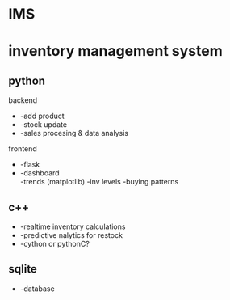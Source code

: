 # IMS
<h1>inventory management system</h1>

<h2>python</h2>
  backend</br>
  <ul>
    <li>-add product
    <li>-stock update
    <li>-sales procesing & data analysis
  </ul>
  frontend</br>
   <ul>
    <li>-flask</li>
   <li> -dashboard</li>
          -trends (matplotlib)
          -inv levels
          -buying patterns
  </ul>
<h2>c++</h2>
  <ul>
  <li>-realtime inventory calculations</li>
  <li>-predictive nalytics for restock</li>
  <li>-cython or pythonC?</li>
  </ul>
<h2>sqlite</h2>
  <ul>
  <li>-database</li>
  </ul>
